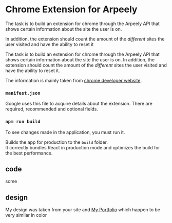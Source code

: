 # Chrome Extension for Arpeely

The task is to build an extension for chrome through the Arpeely API that shows certain information about the site the user is on.

In addition, the extension should count the amount of the _different_ sites the user visited and have the ability to reset it

The task is to build an extension for chrome through the Arpeely API that shows certain information about the site the user is on.
In addition, the extension should count the amount of the _different_ sites the user visited and have the ability to reset it.

The information is mainly taken from [chrome developer website](https://developer.chrome.com/docs/extensions/mv3/getstarted/).

### `manifest.json`

Google uses this file to acquire details about the extension. There are required, recommended and optional fields.

### `npm run build`

To see changes made in the application, you must run it.

Builds the app for production to the `build` folder.\
It correctly bundles React in production mode and optimizes the build for the best performance.

## code

some

## design

My design was taken from your site and [My Portfolio](https://orel-alon-portfolio.netlify.app/) which happen to be very similar in color
